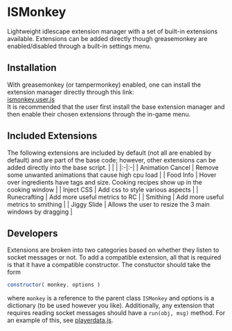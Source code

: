 ISMonkey
========

Lightweight idlescape extension manager with a set of built-in extensions
available. Extensions can be added directly though greasemonkey are
enabled/disabled through a built-in settings menu.

## Installation
With greasemonkey (or tampermonkey) enabled, one can install the extension
manager directly through this link:  
[ismonkey.user.js](https://github.com/holychikenz/ISMonkey/raw/main/ismonkey.user.js)  
It is recommended that the user first install the base extension manager and
then enable their chosen extensions through the in-game menu.

## Included Extensions
The following extensions are included by default (not all are enabled by default)
and are part of the base code; however, other extensions can be added directly into
the base script.
| | |
|:-|:-|
| Animation Cancel | Remove some unwanted animations that cause high cpu load |
| Food Info | Hover over ingredients have tags and size. Cooking recipes show up in the cooking window |
| Inject CSS | Add css to style various aspects |
| Runecrafting | Add more useful metrics to RC |
| Smithing | Add more useful metrics to smithing |
| Jiggy Slide | Allows the user to resize the 3 main windows by dragging |

## Developers
Extensions are broken into two categories based on whether they listen to socket
messages or not. To add a compatible extension, all that is required is that
it have a compatible constructor. The constuctor should take the form
```javascript
constructor( monkey, options )
```
where `monkey` is a reference to the parent class `ISMonkey` and options is a
dictionary (to be used however you like). Additionally, any extension that requires
reading socket messages should have a `run(obj, msg)` method. For an example
of this, see [playerdata.js](https://github.com/holychikenz/ISMonkey/blob/main/extensions/playerdata.js).
